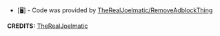 - [🖥️] - Code was provided by [TheRealJoelmatic/RemoveAdblockThing](https://github.com/TheRealJoelmatic/RemoveAdblockThing)

**CREDITS:** [TheRealJoelmatic](https://github.com/TheRealJoelmatic)
